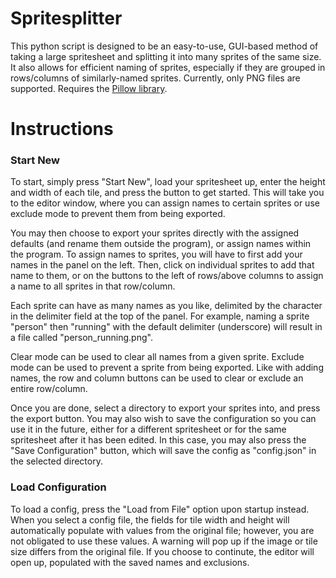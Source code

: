 # Spritesplitter

This python script is designed to be an easy-to-use, GUI-based method of taking a large spritesheet and splitting it into many sprites of the same size. 
It also allows for efficient naming of sprites, especially if they are grouped in rows/columns of similarly-named sprites. Currently, only PNG files are supported. Requires the [Pillow library](https://pillow.readthedocs.io/).

# Instructions
### Start New
To start, simply press "Start New", load your spritesheet up, enter the height and width of each tile, and press the button to get started.
This will take you to the editor window, where you can assign names to certain sprites or use exclude mode to prevent them from being exported. 

You may then choose to export your sprites directly with the assigned defaults (and rename them outside the program), or assign names within the program. To assign names to sprites, you will have to first add your names in the panel on the left. Then, click on individual sprites to add that name to them, or on the buttons to the left of rows/above columns to assign a name to all sprites in that row/column. 

Each sprite can have as many names as you like, delimited by the character in the delimiter field at the top of the panel. For example, naming a sprite "person" then "running" with the default delimiter (underscore) will result in a file called "person_running.png". 

Clear mode can be used to clear all names from a given sprite. Exclude mode can be used to prevent a sprite from being exported. Like with adding names, the row and column buttons can be used to clear or exclude an entire row/column. 

Once you are done, select a directory to export your sprites into, and press the export button. You may also wish to save the configuration so you can use it in the future, either for a different spritesheet or for the same spritesheet after it has been edited. In this case, you may also press the "Save Configuration" button, which will save the config as "config.json" in the selected directory.

### Load Configuration
To load a config, press the "Load from File" option upon startup instead.
When you select a config file, the fields for tile width and height will automatically populate with values from the original file; however, you are not obligated to use these values.
A warning will pop up if the image or tile size differs from the original file.
If you choose to continute, the editor will open up, populated with the saved names and exclusions.